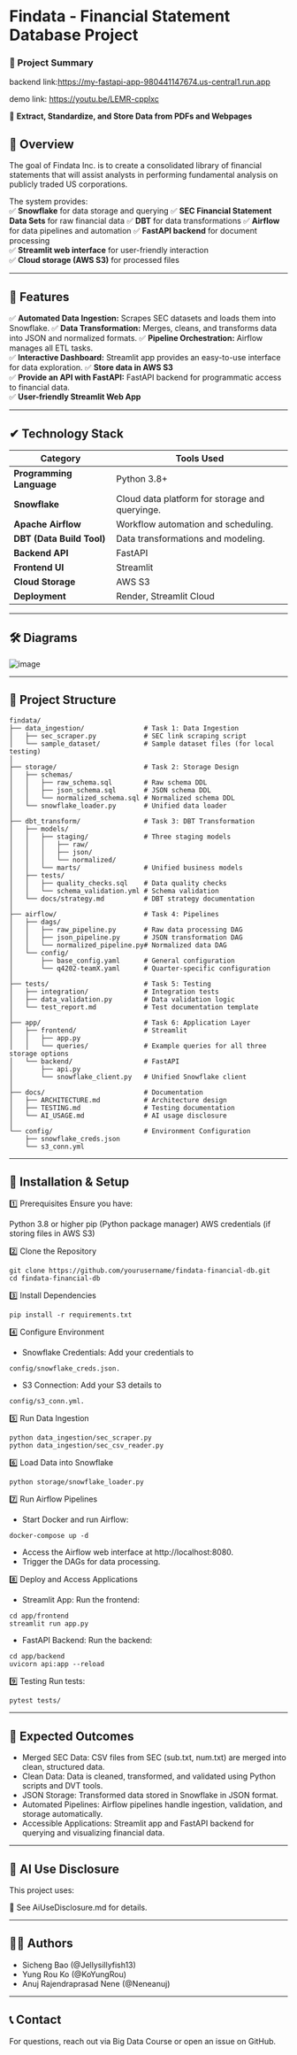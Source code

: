 # Findata - Financial Statement Database Project 
### **📄 Project Summary**  
backend link:https://my-fastapi-app-980441147674.us-central1.run.app 

demo link: https://youtu.be/LEMR-cpplxc

🚀 **Extract, Standardize, and Store Data from PDFs and Webpages**  

## **📌 Overview**
The goal of Findata Inc. is to create a consolidated library of financial statements that will assist analysts in performing fundamental analysis on publicly traded US corporations.  

The system provides:  
✅ **Snowflake** for data storage and querying
✅ **SEC Financial Statement Data Sets** for raw financial data
✅ **DBT** for data transformations
✅ **Airflow** for data pipelines and automation
✅ **FastAPI backend** for document processing  
✅ **Streamlit web interface** for user-friendly interaction  
✅ **Cloud storage (AWS S3)** for processed files  

---

## **🔑 Features**
✅ **Automated Data Ingestion:** Scrapes SEC datasets and loads them into Snowflake. 
✅ **Data Transformation:** Merges, cleans, and transforms data into JSON and normalized formats.
✅ **Pipeline Orchestration:** Airflow manages all ETL tasks.  
✅ **Interactive Dashboard:** Streamlit app provides an easy-to-use interface for data exploration. 
✅ **Store data in AWS S3**  
✅ **Provide an API with FastAPI:** FastAPI backend for programmatic access to financial data.  
✅ **User-friendly Streamlit Web App**   

---

## **✔ Technology Stack**

| **Category**       | **Tools Used** |
|------------------|--------------|
| **Programming Language** | Python 3.8+ |
| **Snowflake** | Cloud data platform for storage and queryinge. |
| **Apache Airflow** | Workflow automation and scheduling. |
| **DBT (Data Build Tool)** | Data transformations and modeling. |
| **Backend API** | FastAPI |
| **Frontend UI** | Streamlit |
| **Cloud Storage** | AWS S3 |
| **Deployment** | Render, Streamlit Cloud |

---

## **🛠️ Diagrams**

![image](./docs/data_extraction_architecture.png)


---

## **📂 Project Structure**
```plaintext
findata/
├── data_ingestion/               # Task 1: Data Ingestion
│   ├── sec_scraper.py            # SEC link scraping script
│   └── sample_dataset/           # Sample dataset files (for local testing)
│
├── storage/                      # Task 2: Storage Design
│   ├── schemas/
│   │   ├── raw_schema.sql        # Raw schema DDL
│   │   ├── json_schema.sql       # JSON schema DDL
│   │   └── normalized_schema.sql # Normalized schema DDL
│   └── snowflake_loader.py       # Unified data loader
│
├── dbt_transform/                # Task 3: DBT Transformation
│   ├── models/
│   │   ├── staging/              # Three staging models
│   │   │   ├── raw/
│   │   │   ├── json/ 
│   │   │   └── normalized/
│   │   └── marts/                # Unified business models
│   ├── tests/
│   │   ├── quality_checks.sql    # Data quality checks
│   │   └── schema_validation.yml # Schema validation
│   └── docs/strategy.md          # DBT strategy documentation
│
├── airflow/                      # Task 4: Pipelines
│   ├── dags/
│   │   ├── raw_pipeline.py       # Raw data processing DAG
│   │   ├── json_pipeline.py      # JSON transformation DAG
│   │   └── normalized_pipeline.py# Normalized data DAG
│   └── config/
│       ├── base_config.yaml      # General configuration
│       └── q4202-teamX.yaml      # Quarter-specific configuration
│
├── tests/                        # Task 5: Testing
│   ├── integration/              # Integration tests
│   ├── data_validation.py        # Data validation logic
│   └── test_report.md            # Test documentation template
│
├── app/                          # Task 6: Application Layer
│   ├── frontend/                 # Streamlit
│   │   ├── app.py
│   │   └── queries/              # Example queries for all three storage options
│   └── backend/                  # FastAPI
│       ├── api.py
│       └── snowflake_client.py   # Unified Snowflake client
│
├── docs/                         # Documentation
│   ├── ARCHITECTURE.md           # Architecture design
│   ├── TESTING.md                # Testing documentation
│   └── AI_USAGE.md               # AI usage disclosure
│
└── config/                       # Environment Configuration
    ├── snowflake_creds.json
    └── s3_conn.yml

```

---

## **🚀 Installation & Setup**
1️⃣ Prerequisites
Ensure you have:

Python 3.8 or higher
pip (Python package manager)
AWS credentials (if storing files in AWS S3)

2️⃣ Clone the Repository
```
git clone https://github.com/yourusername/findata-financial-db.git
cd findata-financial-db
```

3️⃣ Install Dependencies
```
pip install -r requirements.txt
```

4️⃣ Configure Environment
* Snowflake Credentials: Add your credentials to 
```
config/snowflake_creds.json.
```
* S3 Connection: Add your S3 details to 
```
config/s3_conn.yml.
```

5️⃣ Run Data Ingestion
```
python data_ingestion/sec_scraper.py
python data_ingestion/sec_csv_reader.py
```

6️⃣ Load Data into Snowflake
```
python storage/snowflake_loader.py
```

7️⃣ Run Airflow Pipelines

* Start Docker and run Airflow:
```
docker-compose up -d
```
* Access the Airflow web interface at http://localhost:8080.
* Trigger the DAGs for data processing.

8️⃣ Deploy and Access Applications
* Streamlit App: Run the frontend:
```
cd app/frontend
streamlit run app.py
```
* FastAPI Backend: Run the backend:
```
cd app/backend
uvicorn api:app --reload
```

9️⃣ Testing
Run tests:
```
pytest tests/
```

---

## **📌 Expected Outcomes**

* Merged SEC Data: CSV files from SEC (sub.txt, num.txt) are merged into clean, structured data.
* Clean Data: Data is cleaned, transformed, and validated using Python scripts and DVT tools.
* JSON Storage: Transformed data stored in Snowflake in JSON format.
* Automated Pipelines: Airflow pipelines handle ingestion, validation, and storage automatically.
* Accessible Applications: Streamlit app and FastAPI backend for querying and visualizing financial data.

---

## **📌 AI Use Disclosure**
This project uses:

📄 See AiUseDisclosure.md for details.

---

## **👨‍💻 Authors**
* Sicheng Bao (@Jellysillyfish13)
* Yung Rou Ko (@KoYungRou)
* Anuj Rajendraprasad Nene (@Neneanuj)

---

## **📞 Contact**
For questions, reach out via Big Data Course or open an issue on GitHub.
